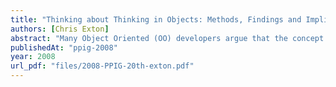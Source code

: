 ```yaml
---
title: "Thinking about Thinking in Objects: Methods, Findings and Implications from a Psychological Perspective"
authors: [Chris Exton]
abstract: "Many Object Oriented (OO) developers argue that the concept of objects is so primal or innate to our thought processes and understanding of the world that it is a fundamental element in nearly every aspect of thought, and as such the OO paradigm is the most suitable approach to software development. This paper considers a number of questions from the psychological perspective, relating to how, when and why we think in objects. It attempts to do this by describing how psychologists' understanding and representation of when we perceive objects and their properties has been studied and interpreted at the earliest stages of human development. In doing this it highlights some different perspectives and related methods which have been used by the field of psychology when interpreting the results. We consider why we might think in objects from the evolutionary perspective and what evidence might exist that may increase our understanding. In conclusion we consider how these various perspectives and studies might be utilised in our understanding of programming comprehension."
publishedAt: "ppig-2008"
year: 2008
url_pdf: "files/2008-PPIG-20th-exton.pdf"
---
```

